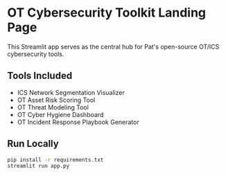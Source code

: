 # OT Cybersecurity Toolkit Landing Page

This Streamlit app serves as the central hub for Pat's open-source OT/ICS cybersecurity tools.

## Tools Included
- ICS Network Segmentation Visualizer  
- OT Asset Risk Scoring Tool  
- OT Threat Modeling Tool  
- OT Cyber Hygiene Dashboard  
- OT Incident Response Playbook Generator  

## Run Locally
```bash
pip install -r requirements.txt
streamlit run app.py
